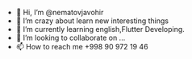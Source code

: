 - 👋 Hi, I’m @nematovjavohir
- 👀 I’m crazy about learn new interesting things
- 🌱 I’m currently learning english,Flutter Developing.
- 💞️ I’m looking to collaborate on ...
- 📫 How to reach me +998 90 972 19 46

<!---
nematovjavohir/nematovjavohir is a ✨ special ✨ repository because its `README.md` (this file) appears on your GitHub profile.
You can click the Preview link to take a look at your changes.
--->
